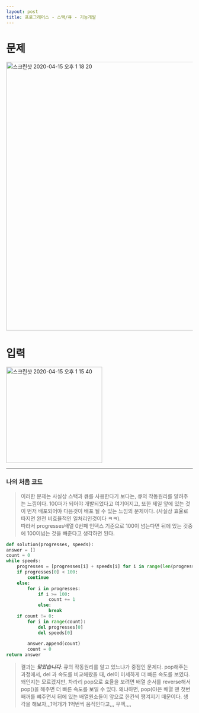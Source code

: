 ```yaml
---
layout: post
title: 프로그래머스 - 스택/큐 - 기능개발
---
```


# 문제
<img width="724" alt="스크린샷 2020-04-15 오후 1 18 20" src="https://user-images.githubusercontent.com/37113547/79298256-99d5ed80-7f1b-11ea-951c-46af3a7cdbf8.png">

# 입력
<img width="259" alt="스크린샷 2020-04-15 오후 1 15 40" src="https://user-images.githubusercontent.com/37113547/79298257-9a6e8400-7f1b-11ea-934a-b9970ade7f26.png">

-----
### 나의 처음 코드
>  이러한 문제는 사실상 스택과 큐를 사용한다기 보다는, 큐의 작동원리를 알려주는 느낌이다. 100퍼가 되어야 개발되었다고 여기어지고, 또한 제일 앞에 있는 것이 먼저 배포되어야 다음것이 배포 될 수 있는 느낌의 문제이다. (사실상 효율로 따지면 완전 비효율적인 일처리인것이다 ㅋㅋ).  
따라서 progresses배열 0번째 인덱스 기준으로 100이 넘는다면 뒤에 있는 것중에 100이넘는 것을 빼준다고 생각하면 된다.

~~~python
def solution(progresses, speeds):
answer = []
count = 0
while speeds:
    progresses = [progresses[i] + speeds[i] for i in range(len(progresses))]
    if progresses[0] < 100:
        continue
    else:
        for i in progresses:
            if i >= 100:
                count += 1
            else:
                break
    if count != 0:
        for i in range(count):
            del progresses[0]
            del speeds[0]
            
        answer.append(count)
        count = 0
return answer
~~~

> 결과는 ***맞았습니다***. 큐의 작동원리를 알고 있느냐가 중점인 문제다. pop해주는 과정에서, del 과 속도를 비교해봤을 때, del이 미세하게 더 빠른 속도를 보였다. 왜인지는 모르겠지만, 차라리 pop으로 효율을 보려면 배열 순서를 reverse해서 pop()을 해주면 더 빠른 속도를 보일 수 있다. 왜냐하면, pop(0)은 배열 맨 첫번째꺼를 뺴주면서 뒤에 있는 배열원소들이 앞으로 한칸씩 땡겨지기 때문이다. 생각을 해보자,,,1억개가 1억번씩 움직인다고,,, 우엑,,,,

